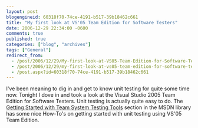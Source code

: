 ```yaml
---
layout: post
blogengineid: 60318f70-74ce-4191-b517-39b18462c661
title: "My first look at VS'05 Team Edition for Software Testers"
date: 2006-12-29 22:34:00 -0600
comments: true
published: true
categories: ["blog", "archives"]
tags: ["General"]
redirect_from: 
  - /post/2006/12/29/My-first-look-at-VS05-Team-Edition-for-Software-Testers
  - /post/2006/12/29/my-first-look-at-vs05-team-edition-for-software-testers
  - /post.aspx?id=60318f70-74ce-4191-b517-39b18462c661
---
```

<!-- more -->
<P>I've been meaning to dig in and get to know unit testing for quite some time now. Tonight I dove in and took a look at the Visual Studio 2005 Team Edition for Software Testers. Unit testing is actually quite easy to do. The <A href="http://msdn2.microsoft.com/en-us/library/ms243146(VS.80).aspx">Getting Started with Team System Testing Tools</A>&nbsp;section in the MSDN library has some nice How-To's on getting started with unit testing using VS'05 Team Edition.</P>
